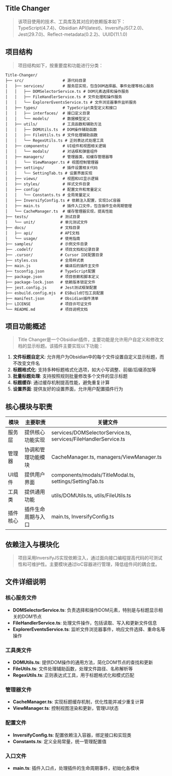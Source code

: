 ## Title Changer
> 该项目使用的技术、工具库及其对应的依赖版本如下：
> TypeScript(4.7.4)、Obsidian API(latest)、InversifyJS(7.2.0)、Jest(29.7.0)、Reflect-metadata(0.2.2)、UUID(11.1.0)


## 项目结构

> 项目结构如下，按重要度和功能进行分类：

```
Title-Changer/
├── src/                 # 源代码目录
│   ├── services/        # 服务层实现，包含DOM选择器、事件处理等核心服务
│   │   ├── DOMSelectorService.ts # DOM元素选择和操作服务
│   │   ├── FileHandlerService.ts # 文件处理和操作服务
│   │   └── ExplorerEventsService.ts # 文件浏览器事件监听服务
│   ├── types/           # TypeScript类型定义和接口
│   │   ├── interfaces/  # 接口定义目录
│   │   └── models/      # 数据模型定义
│   ├── utils/           # 工具函数和辅助方法
│   │   ├── DOMUtils.ts  # DOM操作辅助函数
│   │   ├── FileUtils.ts # 文件处理辅助函数
│   │   └── RegexUtils.ts # 正则表达式处理工具
│   ├── components/      # UI组件和视图相关逻辑
│   │   └── modals/      # 对话框和弹窗组件
│   ├── managers/        # 管理器类，如缓存管理器等
│   │   └── ViewManager.ts # 视图控制管理器
│   ├── settings/        # 插件设置相关代码
│   │   └── SettingTab.ts # 设置界面实现
│   ├── views/           # 视图和UI显示逻辑
│   ├── styles/          # 样式文件目录
│   ├── config/          # 配置文件和常量定义
│   │   └── Constants.ts # 全局常量定义
│   ├── InversifyConfig.ts # 依赖注入配置，实现IoC容器
│   ├── main.ts          # 插件入口文件，包含插件生命周期管理
│   └── CacheManager.ts  # 缓存管理器实现，提高性能
├── tests/              # 测试目录
│   └── unit/           # 单元测试文件
├── docs/               # 文档目录
│   ├── api/            # API文档
│   └── usage/          # 使用指南
├── samples/            # 示例文件目录
├── .codelf/            # 项目文档和记录目录
├── .cursor/            # Cursor IDE配置目录
├── styles.css          # 全局样式表
├── main.js             # 编译后的插件主文件
├── tsconfig.json       # TypeScript配置
├── package.json        # 项目依赖和脚本定义
├── package-lock.json   # 依赖版本锁定文件
├── jest.config.js      # Jest测试框架配置
├── esbuild.config.mjs  # ESBuild打包工具配置
├── manifest.json       # Obsidian插件清单
├── LICENSE             # 项目许可证文件
└── README.md           # 项目说明文档
```

## 项目功能概述

> Title Changer是一个Obsidian插件，主要功能是允许用户自定义和修改文档的显示标题。该插件主要实现以下功能：

1. **文件标题自定义**: 允许用户为Obsidian中的每个文件设置自定义显示标题，而不改变文件名
2. **标题格式化**: 支持多种标题格式化选项，如大小写调整、前缀/后缀添加等
3. **批量标题处理**: 支持按照规则批量修改多个文件的显示标题
4. **标题缓存**: 通过缓存机制提高性能，避免重复计算
5. **设置界面**: 提供友好的设置界面，允许用户配置插件行为

## 核心模块与职责

| 模块 | 主要职责 | 关键文件 |
|------|---------|---------|
| 服务层 | 提供核心功能实现 | services/DOMSelectorService.ts, services/FileHandlerService.ts |
| 管理器 | 协调和管理功能模块 | CacheManager.ts, managers/ViewManager.ts |
| UI组件 | 提供用户界面 | components/modals/TitleModal.ts, settings/SettingTab.ts |
| 工具类 | 提供通用功能 | utils/DOMUtils.ts, utils/FileUtils.ts |
| 插件核心 | 插件生命周期与入口 | main.ts, InversifyConfig.ts |

## 依赖注入与模块化

> 项目采用InversifyJS实现依赖注入，通过面向接口编程提高代码的可测试性和可维护性。主要模块通过IoC容器进行管理，降低组件间的耦合度。

## 文件详细说明

### 核心服务文件
- **DOMSelectorService.ts**: 负责选择和操作DOM元素，特别是与标题显示相关的DOM节点
- **FileHandlerService.ts**: 处理文件操作，包括读取、写入和更新文件信息
- **ExplorerEventsService.ts**: 监听文件浏览器事件，响应文件选择、重命名等操作

### 工具类文件
- **DOMUtils.ts**: 提供DOM操作的通用方法，简化DOM节点的查找和更新
- **FileUtils.ts**: 文件处理辅助函数，处理文件路径、名称解析等
- **RegexUtils.ts**: 正则表达式工具，用于标题格式化和模式匹配

### 管理器文件
- **CacheManager.ts**: 实现标题缓存机制，优化性能并减少重复计算
- **ViewManager.ts**: 控制视图渲染和更新，管理UI状态

### 配置文件
- **InversifyConfig.ts**: 配置依赖注入容器，绑定接口和实现类
- **Constants.ts**: 定义全局常量，统一管理配置值

### 入口文件
- **main.ts**: 插件入口点，处理插件的生命周期事件，初始化各模块